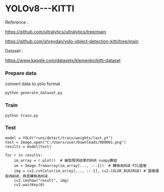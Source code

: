 # YOLOv8---KITTI
Reference : 

https://github.com/ultralytics/ultralytics/tree/main

https://github.com/shreydan/yolo-object-detection-kitti/tree/main

Dataset : 

https://www.kaggle.com/datasets/klemenko/kitti-dataset

### Prepare data
convert data to yolo format
```
python generate_dataset.py
```

### Train
```
python train.py
```

### Test
```
model = YOLO("runs/detect/train/weights/last.pt")
test = Image.open("C:/Users/user/Downloads/000001.png")
results = model(test)

for r in results:
    im_array = r.plot()  # 繪製預測结果的BGR numpy數組
    im = Image.fromarray(im_array[..., ::-1])  # 轉換為RGB PIL圖像
    img = cv2.cvtColor(im_array[..., ::-1], cv2.COLOR_BGR2RGB) # 圖像讀取為BGR，將其轉換為RGB
    cv2.imshow("result", img) 
    cv2.waitKey(0)
```
